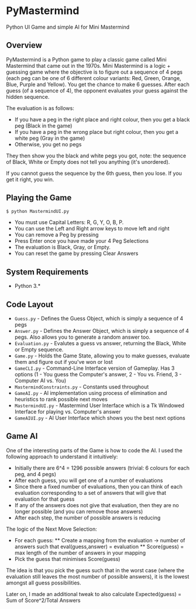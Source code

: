 # PyMastermind
Python UI Game and simple AI for Mini Mastermind

## Overview

PyMastermind is a Python game to play a classic game called Mini Mastermind that came out in the 1970s.
Mini Mastermind is a logic + guessing game where the objective is to figure out a sequence of 4 pegs (each peg can be one of 6 different colour variants: Red, Green, Orange, Blue, Purple and Yellow).
You get the chance to make 6 guesses. After each guess (of a sequence of 4), the opponent evaluates your guess against the hidden sequence.

The evaluation is as follows:

* If you have a peg in the right place and right colour, then you get a black peg (Black in the game)
* If you have a peg in the wrong place but right colour, then you get a white peg (Gray in the game)
* Otherwise, you get no pegs

They then show you the black and white pegs you got, note: the sequence of Black, White or Empty does not tell you anything (it's unordered).

If you cannot guess the sequence by the 6th guess, then you lose. If you get it right, you win.

## Playing the Game

```bash
$ python MastermindUI.py
```

* You must use Capital Letters: R, G, Y, O, B, P.
* You can use the Left and Right arrow keys to move left and right
* You can remove a Peg by pressing <Spacebar>
* Press Enter once you have made your 4 Peg Selections
* The evaluation is Black, Gray, or Empty.
* You can reset the game by pressing Clear Answers

## System Requirements

* Python 3.*

## Code Layout

* `Guess.py` - Defines the Guess Object, which is simply a sequence of 4 pegs
* `Answer.py` - Defines the Answer Object, which is simply a sequence of 4 pegs. Also allows you to generate a random answer too.
* `Evaluation.py` - Evalutes a guess vs answer, returning the Black, White or Empty sequence.
* `Game.py` - Holds the Game State, allowing you to make guesses, evaluate them and figure out if you've won or lost
* `GameCLI.py` - Command-Line Interface version of Gameplay. Has 3 options (1 - You guess the Computer's answer, 2 - You vs. Friend, 3 - Computer AI vs. You)
* `MastermindConstraints.py` - Constants used throughout
* `GameAI.py` - AI implementation using process of elimination and heuristics to rank possible next moves
* `MastermindUI.py` - Mastermind User Interface which is a Tk Windowed Interface for playing vs. Computer's answer
* `GameAIUI.py` - AI User Interface which shows you the best next options

## Game AI

One of the interesting parts of the Game is how to code the AI.
I used the following approach to understand it intuitively:

* Initially there are 6^4 = 1296 possible answers (trivial: 6 colours for each peg, and 4 pegs)
* After each guess, you will get one of a number of evaluations
* Since there a fixed number of evaluations, then you can think of each evaluation corresponding to a set of answers that will give that evaluation for that guess
* If any of the answers does not give that evaluation, then they are no longer possible (and you can remove those answers)
* After each step, the number of possible answers is reducing

The logic of the Next Move Selection:
* For each guess:
** Create a mapping from the evaluation -> number of answers such that eval(guess,answer) = evaluation
** Score(guess) = max length of the number of answers in your mapping
* Pick the guess that minimises Score(guess)

The idea is that you pick the guess such that in the worst case (where the evaluation still leaves the most number of possible answers), it is the lowest amongst all guess possibilities.

Later on, I made an additional tweak to also calculate Expected(guess) = Sum of Score^2/Total Answers



